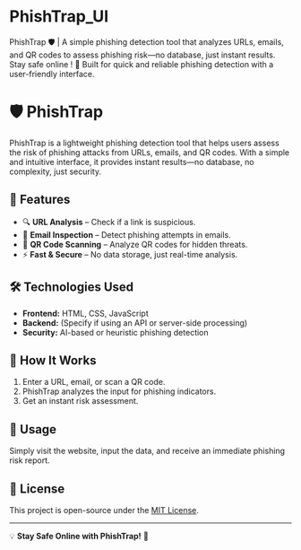 # PhishTrap_UI
PhishTrap 🛡️ | A simple phishing detection tool that analyzes URLs, emails, and QR codes to assess phishing risk—no database, just instant results. Stay safe online ! 🚀 Built for quick and reliable phishing detection with a user-friendly interface.

# 🛡️ PhishTrap  

PhishTrap is a lightweight phishing detection tool that helps users assess the risk of phishing attacks from URLs, emails, and QR codes. With a simple and intuitive interface, it provides instant results—no database, no complexity, just security.  

## 🚀 Features  
- 🔍 **URL Analysis** – Check if a link is suspicious.  
- 📧 **Email Inspection** – Detect phishing attempts in emails.  
- 📸 **QR Code Scanning** – Analyze QR codes for hidden threats.  
- ⚡ **Fast & Secure** – No data storage, just real-time analysis.  

## 🛠️ Technologies Used  
- **Frontend:** HTML, CSS, JavaScript  
- **Backend:** (Specify if using an API or server-side processing)  
- **Security:** AI-based or heuristic phishing detection  

## 🎯 How It Works  
1. Enter a URL, email, or scan a QR code.  
2. PhishTrap analyzes the input for phishing indicators.  
3. Get an instant risk assessment.  

## 📌 Usage  
Simply visit the website, input the data, and receive an immediate phishing risk report.  

## 📜 License  
This project is open-source under the [MIT License](LICENSE).  

---

💡 **Stay Safe Online with PhishTrap!** 🚀  
